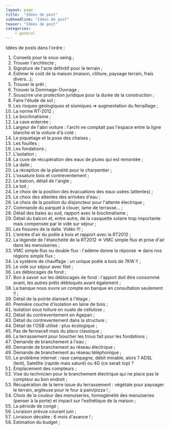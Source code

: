 ```yaml
---
layout: page
title:  "Idées de post"
subheadline: "Idées de post"
teaser: "Idées de post"
categories:
    - general
---
```

Idées de posts dans l'ordre :

1. Conseils pour le sous-seing ;
1. Trouver l'architecte ;
1. Signature de l'acte définitif pour le terrain ;
1. Estimer le coût de la maison (maison, clôture, paysage terrain, frais divers...);
1. Trouver le prêt ;
1. Trouver la Dommage-Ouvrage ;
1. Souscrire une protection juridique pour la durée de la construction ;
1. Faire l'étude de sol ;
1. Les risques géologiques et sismiques => augmentation du ferraillage ;
1. La norme RT-2012 ;
1. Le bioclimatisme ;
1. La cave enterrée ;
1. Largeur de l'abri voiture : l'archi ne comptait pas l'espace entre la ligne blanche et  la voiture d'à coté ;
1. Le piquetage et la pose des chaises ;
1. Les fouilles ;
1. Les fondations ;
1. L'isolation ;
1. La cuve de récupération des eaux de pluies qui est remontée ;
1. La dalle ;
1. La réception de la planéité pour le charpentier ;
1. L'ossature bois et contreventement ;
1. Le balcon, détail de l'angle ;
1. Le toit ;
1. Le choix de la position des évacuations des eaux usées (attentes) ;
1. Le choix des attentes des arrivées d'eau ;
1. Le choix de la position du disjoncteur pour l'attente électrique ;
1. Commande du parquet à clouer, lame de terrasse... ;
1. Détail des baies au sud, rapport avec le bioclimatisme ;
1. Détail du balcon et, entre autre, de la casquette solaire trop importante mais compensée par le vide sur séjour ;
1. Les fissures de la dalle. Vidéo !!! ;
1. L'entrée d'air du poêle à bois et rapport avec la RT2012 ;
1. La légende de l'étanchéité de la RT2012 => VMC simple flux et prise d'air dans les menuiseries ;
1. VMC simple flux ou double flux : l'adème donne la réponse => dans nos régions simple flux ;
1. Le système de chauffage : un unique poêle à bois de 7KW !! ;
1. Le vide sur séjour avec filet ;
1. Les déblocages de fond ;
1. Bon à savoir sur les déblocages de fond : l'apport doit être consommé avant, les autres prêts débloqués avant également ;
1. La banque nous ouvre un compte en banque en consultation seulement !! ;
1. Détail de la pointe diamant à l'étage ;
1. Première couche d'isolation en laine de bois ;
1. Isolation sous toiture en ouate de cellulose ;
1. Détail  du contreventement en Agepan ;
1. Détail du contreventement dans la structure ;
1. Détail de l'OSB utilisé : plus écologique ;
1. Pas de fermacell mais du placo classique ;
1. La terrassement pour boucher les trous fait pour les fondations ;
1. Demande de branchement à l'eau ;
1. Demande de branchement au réseau électrique ;
1. Demande de branchement au réseau téléphonique ;
1. Le problème internet : rase campagne, débit minable, alors ? ADSL (lent), Satellite (rapide mais saturé) ou 4G (ce serait top) ?
1. Emplacement des compteurs ;
1. Vise du technicien pour le branchement électrique qui ne place pas le compteur au bon endroit ;
1. Récupération de la terre issue du terrassement : végétale pour paysager le terrain, argileuse pour le four à pain/pizza !  ;
1. Choix de la couleur des menuiseries, homogénéité des menuiseries (penser à la porte) et impact sur l'esthétique de  la maison ;
1. La période de congé ;
1. Livraison prévue courant juin ;
1. Livraison décalée : 6 mois d'avance ! ;
1. Estimation du budget ;


